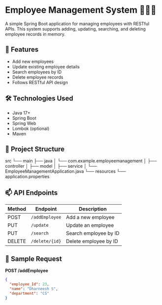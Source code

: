 # Employee Management System 🧑‍💼🌐

A simple Spring Boot application for managing employees with RESTful APIs. This system supports adding, updating, searching, and deleting employee records in memory.

## 🚀 Features

- Add new employees
- Update existing employee details
- Search employees by ID
- Delete employee records
- Follows RESTful API design

## 🛠️ Technologies Used

- Java 17+
- Spring Boot
- Spring Web
- Lombok (optional)
- Maven

## 📁 Project Structure

src
└── main
├── java
│ └── com.example.employeemanagement
│ ├── controller
│ ├── model
│ ├── service
│ └── EmployeeManagementApplication.java
└── resources
└── application.properties


## 📫 API Endpoints

| Method | Endpoint              | Description              |
|--------|-----------------------|--------------------------|
| POST   | `/addEmployee`        | Add a new employee       |
| PUT    | `/update`             | Update an employee       |
| PUT    | `/search`             | Search employee by ID    |
| DELETE | `/delete/{id}`        | Delete employee by ID    |

## 🧪 Sample Request

**POST /addEmployee**
```json
{
  "employee_Id": 23,
  "name": "Dharneesh S",
  "department": "CS"
}



